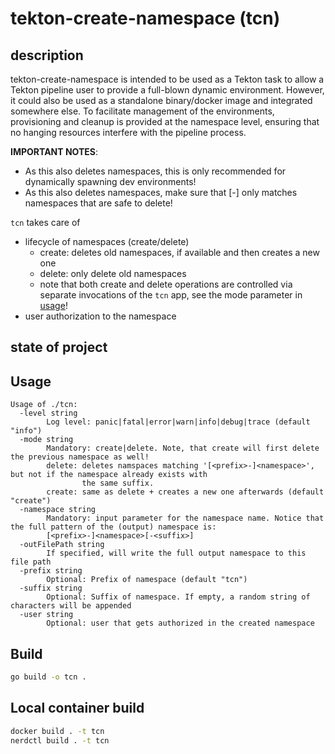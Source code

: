 # tekton-create-namespace (tcn)

## description

tekton-create-namespace is intended to be used as a Tekton task to allow a Tekton pipeline user to provide a full-blown
dynamic environment. However, it could also be used as a standalone binary/docker image and integrated somewhere else.
To facilitate management of the environments, provisioning and cleanup is provided at the namespace level,
ensuring that no hanging resources interfere with the pipeline process.

**IMPORTANT NOTES**:

- As this also deletes namespaces, this is only recommended for dynamically spawning dev environments!
- As this also deletes namespaces, make sure that [<prefix>-]<namespace> only matches namespaces that are safe to 
  delete!

`tcn` takes care of

- lifecycle of namespaces (create/delete)
  - create: deletes old namespaces, if available and then creates a new one
  - delete: only delete old namespaces
  - note that both create and delete operations are controlled via separate invocations of the `tcn` app, see
    the mode parameter in [usage](#usage)!
- user authorization to the namespace

## state of project

## Usage

```text
Usage of ./tcn:
  -level string
        Log level: panic|fatal|error|warn|info|debug|trace (default "info")
  -mode string
        Mandatory: create|delete. Note, that create will first delete the previous namespace as well!
        delete: deletes namspaces matching '[<prefix>-]<namespace>', but not if the namespace already exists with
                the same suffix.
        create: same as delete + creates a new one afterwards (default "create")
  -namespace string
        Mandatory: input parameter for the namespace name. Notice that the full pattern of the (output) namespace is: 
        [<prefix>-]<namespace>[-<suffix>]
  -outFilePath string
        If specified, will write the full output namespace to this file path
  -prefix string
        Optional: Prefix of namespace (default "tcn")
  -suffix string
        Optional: Suffix of namespace. If empty, a random string of  characters will be appended
  -user string
        Optional: user that gets authorized in the created namespace
```

## Build

```bash
go build -o tcn .
```

## Local container build

```bash
docker build . -t tcn
nerdctl build . -t tcn
```
